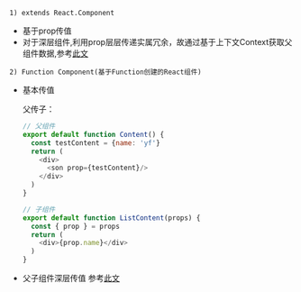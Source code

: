 `1) extends React.Component`
* 基于prop传值
* 对于深层组件,利用prop层层传递实属冗余，故通过基于上下文Context获取父组件数据,参考[此文](https://knightyun.github.io/2020/09/03/js-react-props)

`2) Function Component(基于Function创建的React组件)`

* 基本传值  

  父传子：
  ````javaScript
  // 父组件
  export default function Content() {
    const testContent = {name: 'yf'}
    return (
      <div>
        <son prop={testContent}/>
      </div>
    )
  }

  // 子组件
  export default function ListContent(props) {
    const { prop } = props
    return (
      <div>{prop.name}</div>
    )
  }
  ````

* 父子组件深层传值
  参考[此文](https://juejin.cn/post/6877787139452207112)
